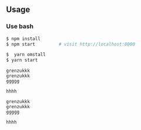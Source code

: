 
## Usage

### Use bash

```bash
$ npm install
$ npm start         # visit http://localhost:8000

```



```bash
$  yarn omstall
$ yarn start
```



```
grenzukkk
grenzukkk
ggggg

hhhh
```
```
grenzukkk
grenzukkk
ggggg

hhhh
```